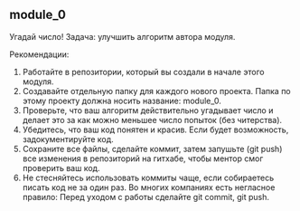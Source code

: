 ## module_0
  Угадай число!
  Задача: улучшить алгоритм автора модуля.
  
Рекомендации:
1.  Работайте в репозитории, который вы создали в начале этого модуля.
2.  Создавайте отдельную папку для каждого нового проекта. Папка по этому проекту должна носить название: module_0.
3.  Проверьте, что ваш алгоритм действительно угадывает число и делает это за как можно меньшее число попыток (без читерства).
4.  Убедитесь, что ваш код понятен и красив. Если будет возможность, задокументируйте код.
5.  Сохраните все файлы, сделайте коммит, затем запушьте (git push) все изменения в репозиторий на гитхабе, чтобы ментор смог проверить ваш код.
6.  Не стесняйтесь использовать коммиты чаще, если собираетесь писать код не за один раз. Во многих компаниях есть негласное правило: Перед   уходом с работы сделайте git commit, git push.

